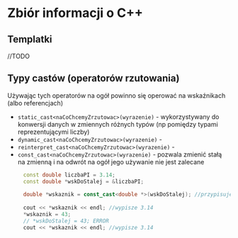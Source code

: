 # Zbiór informacji o C++


## Templatki

//TODO

## Typy castów (operatorów rzutowania)

Używając tych operatorów na ogół powinno się operować na wskaźnikach (albo referencjach)

- `static_cast<naCoChcemyZrzutowac>(wyrazenie)` - wykorzystywany do konwersji danych w zmiennych różnych typów (np pomiędzy typami reprezentującymi liczby)
- `dynamic_cast<naCoChcemyZrzutowac>(wyrazenie)` - 
- `reinterpret_cast<naCoChcemyZrzutowac>(wyrazenie)` - 
- `const_cast<naCoChcemyZrzutowac>(wyrazenie)` - pozwala zmienić stałą na zmienną i na odwrót na ogół jego używanie nie jest zalecane

```cpp
     const double liczbaPI = 3.14;
     const double *wskDoStalej = &liczbaPI;
 
     double *wskaznik = const_cast<double *>(wskDoStalej); //przypisujemy dane ze stałej do zwykłego wskaźnika
 
     cout << *wskaznik << endl; //wypisze 3.14
     *wskaznik = 43;
     // *wskDoStalej = 43; ERROR
     cout << *wskaznik << endl; //wypisze 3.14
```

